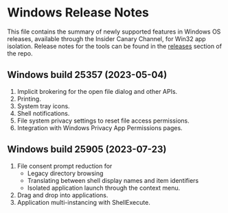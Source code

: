 # Windows Release Notes
This file contains the summary of newly supported features in Windows OS releases, available through the Insider Canary Channel, for Win32 app isolation.
Release notes for the tools can be found in the [releases](https://github.com/microsoft/win32-app-isolation/releases) section of the repo.

## Windows build 25357 (2023-05-04)
1. Implicit brokering for the open file dialog and other APIs.
2. Printing.
3. System tray icons.
4. Shell notifications.
5. File system privacy settings to reset file access permissions. 
6. Integration with Windows Privacy App Permissions pages.

## Windows build 25905 (2023-07-23)
1. File consent prompt reduction for
    * Legacy directory browsing
    * Translating between shell display names and item identifiers
    * Isolated application launch through the context menu.
2. Drag and drop into applications.
3. Application multi-instancing with ShellExecute.
